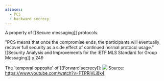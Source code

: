 ```yaml
---
aliases:
  - PCS
  - backward secrecy
---
```

A property of [[Secure messaging]] protocols

"PCS means that once the compromise ends, the participants will eventually recover full security as a side effect of continued normal protocol usage." [[Security Analysis and Improvements for the IETF MLS Standard for Group Messaging]] p.249

The 'temporal opposite' of [[Forward secrecy]]:
![](../../../../meri-public/garden/82777d92a1927f0be9ca897738300f79.png)
Source: https://www.youtube.com/watch?v=FTPRjVLi8k4